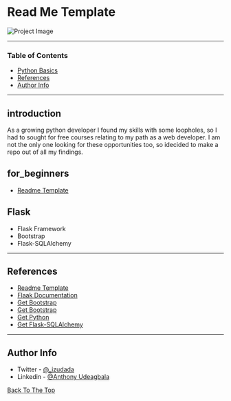 # Read Me Template

![Project Image](note/static/images/readme_screenshot.png)

---

### Table of Contents

- [Python Basics](#for_beginners)
- [References](#references)
- [Author Info](#author-info)

---

## introduction

As a growing python developer I found my skills with some loopholes, so I had to sought for free courses relating to my path as a web developer. I am not the only one looking for these opportunities too, so idecided to make a repo out of all my findings.

## for_beginners

* [Readme Template](https://www.youtube.com/watch?v=eVGEea7adDM&t=190s)


## Flask

- Flask Framework
- Bootstrap
- Flask-SQLAlchemy

---


## References
* [Readme Template](https://www.youtube.com/watch?v=eVGEea7adDM&t=190s)
* [Flaak Documentation](https://flask.palletsprojects.com/en/1.1.x/)
* [Get Bootstrap](https://getbootstrap.com/)
* [Get Bootstrap](https://getbootstrap.com/)
* [Get Python](https://www.python.org/downloads/)
* [Get Flask-SQLAlchemy](https://flask-sqlalchemy.palletsprojects.com/en/2.x/)

---

## Author Info

- Twitter - [@_izudada](https://twitter.com/_izudada)
- Linkedin - [@Anthony Udeagbala](https://www.linkedin.com/in/izudada/)


[Back To The Top](#read-me-template)